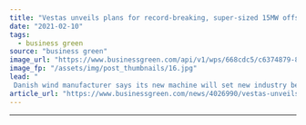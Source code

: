 ```yaml
---
title: "Vestas unveils plans for record-breaking, super-sized 15MW offshore wind turbine"
date: "2021-02-10"
tags: 
  - business green
source: "business green"
image_url: "https://www.businessgreen.com/api/v1/wps/668cdc5/c6374879-8d53-4760-84e6-8baa779472a3/4/A-rendering-of-Vestas-next-generation-turbine-185x114.jpg"
image_fp: "/assets/img/post_thumbnails/16.jpg"
lead: "
 Danish wind manufacturer says its new machine will set new industry benchmarks for rotor diameter, swept area, and power ..."
article_url: "https://www.businessgreen.com/news/4026990/vestas-unveils-plans-record-breaking-super-sized-15mw-offshore-wind-turbine"
---
```


---
